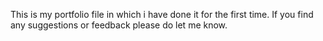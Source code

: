 This is my portfolio file in which i have done it for the first time.
If you find any suggestions or feedback please do let me know.
